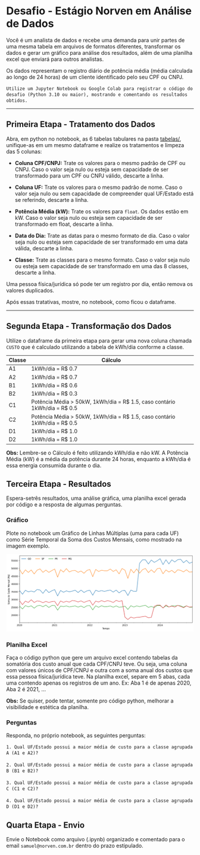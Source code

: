 # Desafio - Estágio Norven em Análise de Dados

Você é um analista de dados e recebe uma demanda para unir partes de uma mesma tabela em arquivos de formatos diferentes, transformar os dados e gerar um gráfico para análise dos resultados, além de uma planilha excel que enviará para outros analistas.

Os dados representam o registro diário de potência média (média calculada ao longo de 24 horas) de um cliente identificado pelo seu CPF ou CNPJ.

    Utilize um Jupyter Notebook ou Google Colab para registrar o código do desafio (Python 3.10 ou maior), mostrando e comentando os resultados obtidos.

---
## Primeira Etapa - Tratamento dos Dados
Abra, em python no notebook, as 6 tabelas tabulares na pasta [tabelas/](tabelas/), unifique-as em um mesmo dataframe e realize os tratamentos e limpeza das 5 colunas:

- **Coluna CPF/CNPJ:** Trate os valores para o mesmo padrão de CPF ou CNPJ. Caso o valor seja nulo ou esteja sem capacidade de ser transformado para um CPF ou CNPJ válido, descarte a linha.

- **Coluna UF:** Trate os valores para o mesmo padrão de nome. Caso o valor seja nulo ou sem capacidade de compreender qual UF/Estado está se referindo, descarte a linha.

- **Potência Média (kW):** Trate os valores para `float`. Os dados estão em kW. Caso o valor seja nulo ou esteja sem capacidade de ser transformado em float, descarte a linha.

- **Data do Dia:** Trate as datas para o mesmo formato de dia. Caso o valor seja nulo ou esteja sem capacidade de ser transformado em uma data válida, descarte a linha.

- **Classe:** Trate as classes para o mesmo formato. Caso o valor seja nulo ou esteja sem capacidade de ser transformado em uma das 8 classes, descarte a linha.

Uma pessoa física/jurídica só pode ter um registro por dia, então remova os valores duplicados.

Após essas tratativas, mostre, no notebook, como ficou o dataframe.

---
## Segunda Etapa - Transformação dos Dados
Utilize o dataframe da primeira etapa para gerar uma nova coluna chamada `CUSTO` que é calculado utilizando a tabela de kWh/dia conforme a classe.

| Classe | Cálculo           |
| ------ | ----------------- |
| A1     | 1kWh/dia = R$ 0.7 |
| A2     | 1kWh/dia = R$ 0.7 |
| B1     | 1kWh/dia = R$ 0.6 |
| B2     | 1kWh/dia = R$ 0.3 |
| C1     | Potência Média > 50kW,  1kWh/dia = R$ 1.5, caso contário 1kWh/dia = R$ 0.5 |
| C2     | Potência Média > 50kW,  1kWh/dia = R$ 1.5, caso contário 1kWh/dia = R$ 0.5 |
| D1     | 1kWh/dia = R$ 1.0 |
| D2     | 1kWh/dia = R$ 1.0 |

**Obs:** Lembre-se o Cálculo é feito utilizando kWh/dia e não kW. A Potência Média (kW) é a média da potência durante 24 horas, enquanto a kWh/dia é essa energia consumida durante o dia.

## Terceira Etapa - Resultados
Espera-setrês resultados, uma análise gráfica, uma planilha excel gerada por código e a resposta de algumas perguntas.

### Gráfico
Plote no notebook um Gráfico de Linhas Múltiplas (uma para cada UF) como Série Temporal da Soma dos Custos Mensais, como mostrado na imagem exemplo.

![alt text](grafico_exemplo.png)

### Planilha Excel
Faça o código python que gere um arquivo excel contendo tabelas da somatória dos custo anual que cada CPF/CNPJ teve. Ou seja, uma coluna com valores únicos de CPF/CNPJ e outra com a soma anual dos custos que essa pessoa física/jurídica teve. Na planilha excel, separe em 5 abas, cada uma contendo apenas os registros de um ano. Ex: Aba 1 é de apenas 2020, Aba 2 é 2021, ...

**Obs:** Se quiser, pode tentar, somente pro código python, melhorar a visibilidade e estética da planilha.

### Perguntas
Responda, no próprio notebook, as seguintes perguntas:

    1. Qual UF/Estado possui a maior média de custo para a classe agrupada A (A1 e A2)?

    2. Qual UF/Estado possui a maior média de custo para a classe agrupada B (B1 e B2)?

    3. Qual UF/Estado possui a maior média de custo para a classe agrupada C (C1 e C2)?

    4. Qual UF/Estado possui a maior média de custo para a classe agrupada D (D1 e D2)?

## Quarta Etapa - Envio
Envie o Notebook como arquivo (.ipynb) organizado e comentado para o email `samuel@norven.com.br` dentro do prazo estipulado.





